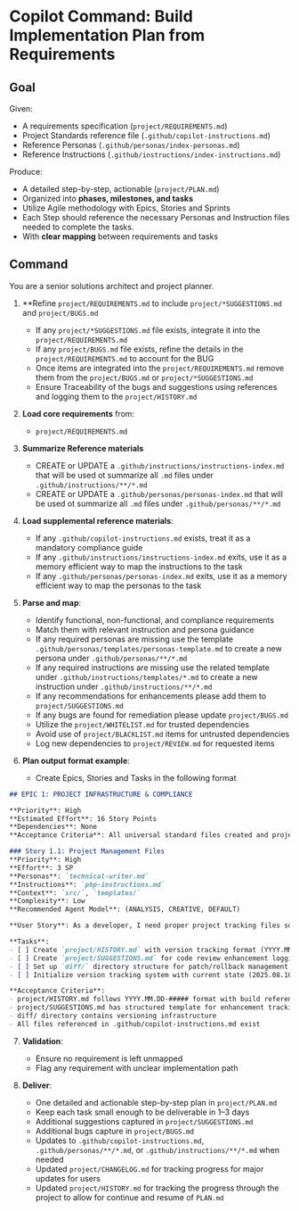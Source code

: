 # Copilot Command: Build Implementation Plan from Requirements

## Goal
Given:
- A requirements specification (`project/REQUIREMENTS.md`)
- Project Standards reference file (`.github/copilot-instructions.md`)
- Reference Personas (`.github/personas/index-personas.md`)
- Reference Instructions (`.github/instructions/index-instructions.md`)

Produce:
- A detailed step-by-step, actionable (`project/PLAN.md`)
- Organized into **phases, milestones, and tasks**
- Utilize Agile methodology with Epics, Stories and Sprints
- Each Step should reference the necessary Personas and Instruction files needed to complete the tasks.
- With **clear mapping** between requirements and tasks

## Command
You are a senior solutions architect and project planner.

1. **Refine `project/REQUIREMENTS.md` to include `project/*SUGGESTIONS.md` and `project/BUGS.md`
   - If any `project/*SUGGESTIONS.md` file exists, integrate it into the `project/REQUIREMENTS.md`
   - If any `project/BUGS.md` file exists, refine the details in the `project/REQUIREMENTS.md` to account for the BUG
   - Once items are integrated into the `project/REQUIREMENTS.md` remove them from the `project/BUGS.md` or `project/*SUGGESTIONS.md`
   - Ensure Traceability of the bugs and suggestions using references and logging them to the `project/HISTORY.md`

2. **Load core requirements** from:
   - `project/REQUIREMENTS.md`

3. **Summarize Reference materials** 
   - CREATE or UPDATE a `.github/instructions/instructions-index.md` that will be used ot summarize all `.md` files under `.github/instructions/**/*.md`
   - CREATE or UPDATE a `.github/personas/personas-index.md` that will be used ot summarize all `.md` files under `.github/personas/**/*.md`

4. **Load supplemental reference materials**:
   - If any `.github/copilot-instructions.md` exists, treat it as a mandatory compliance guide
   - If any `.github/instructions/instructions-index.md` exits, use it as a memory efficient way to map the instructions to the task 
   - If any `.github/personas/personas-index.md` exits, use it as a memory efficient way to map the personas to the task

5. **Parse and map**:
   - Identify functional, non-functional, and compliance requirements
   - Match them with relevant instruction and persona guidance 
   - If any required personas are missing use the template `.github/personas/templates/personas-template.md` to create a new persona under `.github/personas/**/*.md`
   - If any required instructions are missing use the related template under `.github/instructions/templates/*.md` to create a new instruction under `.github/instructions/**/*.md`
   - If any recommendations for enhancements please add them to `project/SUGGESTIONS.md`
   - If any bugs are found for remediation please update `project/BUGS.md`
   - Utilize the `project/WHITELIST.md` for trusted dependencies
   - Avoid use of `project/BLACKLIST.md` items for untrusted dependencies
   - Log new dependencies to `project/REVIEW.md` for requested items
   
6. **Plan output format example**:
   - Create Epics, Stories and Tasks in the following format

```markdown
## EPIC 1: PROJECT INFRASTRUCTURE & COMPLIANCE

**Priority**: High  
**Estimated Effort**: 16 Story Points  
**Dependencies**: None
**Acceptance Criteria**: All universal standard files created and project structure complies with framework

### Story 1.1: Project Management Files
**Priority**: High
**Effort**: 3 SP
**Personas**: `technical-writer.md`
**Instructions**: `php-instructions.md`
**Context**: `src/`, `templates/`
**Complexity**: Low
**Recommended Agent Model**: (ANALYSIS, CREATIVE, DEFAULT)

**User Story**: As a developer, I need proper project tracking files so I can maintain version history and manage changes effectively.

**Tasks**:
- [ ] Create `project/HISTORY.md` with version tracking format (YYYY.MM.DD-#####)
- [ ] Create `project/SUGGESTIONS.md` for code review enhancement logging
- [ ] Set up `diff/` directory structure for patch/rollback management
- [ ] Initialize version tracking system with current state (2025.08.10-00001)

**Acceptance Criteria**:
- project/HISTORY.md follows YYYY.MM.DD-##### format with build references
- project/SUGGESTIONS.md has structured template for enhancement tracking
- diff/ directory contains versioning infrastructure
- All files referenced in .github/copilot-instructions.md exist
```

7. **Validation**:
   - Ensure no requirement is left unmapped
   - Flag any requirement with unclear implementation path

8. **Deliver**:
   - One detailed and actionable step-by-step plan in `project/PLAN.md`
   - Keep each task small enough to be deliverable in 1–3 days
   - Additional suggestions captured in `project/SUGGESTIONS.md`
   - Additional bugs capture in `project/BUGS.md`
   - Updates to `.github/copilot-instructions.md`, `.github/personas/**/*.md`, or `.github/instructions/**/*.md` when needed
   - Updated `project/CHANGELOG.md` for tracking progress for major updates for users
   - Updated `project/HISTORY.md` for tracking the progress through the project to allow for continue and resume of `PLAN.md`
